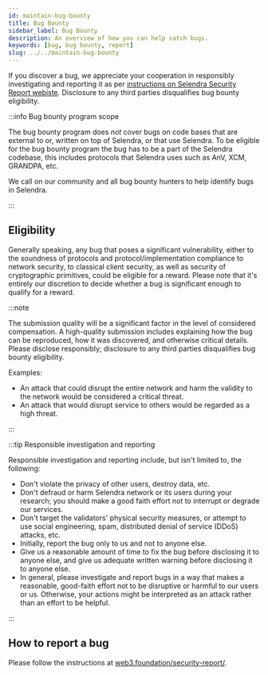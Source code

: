 ```yaml
---
id: maintain-bug-bounty
title: Bug Bounty
sidebar_label: Bug Bounty
description: An overview of how you can help catch bugs.
keywords: [bug, bug bounty, report]
slug: ../../maintain-bug-bounty
---
```


If you discover a bug, we appreciate your cooperation in responsibly investigating and reporting it
as per [instructions on Selendra Security Report webiste](https://selendra.com/security-report).
Disclosure to any third parties disqualifies bug bounty eligibility.

:::info Bug bounty program scope

The bug bounty program does _not_ cover bugs on code bases that are external to or, written on top
of Selendra, or that use Selendra. To be eligible for the bug bounty program the bug has to be a
part of the Selendra codebase, this includes protocols that Selendra uses such as AnV, XCM, GRANDPA,
etc.

We call on our community and all bug bounty hunters to help identify bugs in Selendra.

:::

## Eligibility

Generally speaking, any bug that poses a significant vulnerability, either to the soundness of
protocols and protocol/implementation compliance to network security, to classical client security,
as well as security of cryptographic primitives, could be eligible for a reward. Please note that
it's entirely our discretion to decide whether a bug is significant enough to qualify for a reward.

:::note

The submission quality will be a significant factor in the level of considered compensation. A
high-quality submission includes explaining how the bug can be reproduced, how it was discovered,
and otherwise critical details. Please disclose responsibly; disclosure to any third parties
disqualifies bug bounty eligibility.

Examples:

- An attack that could disrupt the entire network and harm the validity to the network would be
  considered a critical threat.
- An attack that would disrupt service to others would be regarded as a high threat.

:::

:::tip Responsible investigation and reporting

Responsible investigation and reporting include, but isn't limited to, the following:

- Don't violate the privacy of other users, destroy data, etc.
- Don't defraud or harm Selendra network or its users during your research; you should make a good
  faith effort not to interrupt or degrade our services.
- Don't target the validators' physical security measures, or attempt to use social engineering,
  spam, distributed denial of service (DDoS) attacks, etc.
- Initially, report the bug only to us and not to anyone else.
- Give us a reasonable amount of time to fix the bug before disclosing it to anyone else, and give
  us adequate written warning before disclosing it to anyone else.
- In general, please investigate and report bugs in a way that makes a reasonable, good-faith effort
  not to be disruptive or harmful to our users or us. Otherwise, your actions might be interpreted
  as an attack rather than an effort to be helpful.

:::

## How to report a bug

Please follow the instructions at
[web3.foundation/security-report/](https://web3.foundation/security-report/).
